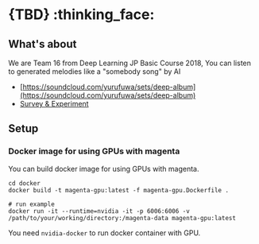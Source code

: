 # {TBD} :thinking_face:

## What's about

We are Team 16 from Deep Learning JP Basic Course 2018,
You can listen to generated melodies like a "somebody song" by AI

* [https://soundcloud.com/yurufuwa/sets/deep-album](https://soundcloud.com/yurufuwa/sets/deep-album)
* [Survey & Experiment](https://github.com/dlb2018-team16/NeuralStyleTransfer/issues/1)

## Setup 

### Docker image for using GPUs with magenta
You can build docker image for using GPUs with magenta.

```
cd docker
docker build -t magenta-gpu:latest -f magenta-gpu.Dockerfile .

# run example
docker run -it --runtime=nvidia -it -p 6006:6006 -v /path/to/your/working/directory:/magenta-data magenta-gpu:latest
```
You need `nvidia-docker` to run docker container with GPU.


